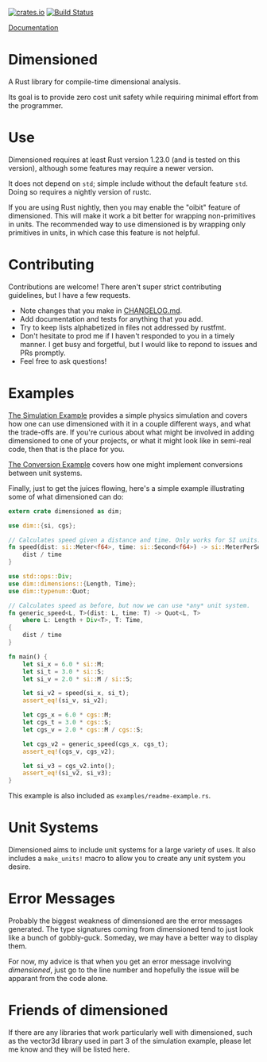 [![crates.io](https://img.shields.io/crates/v/dimensioned.svg)](https://crates.io/crates/dimensioned)
[![Build Status](https://github.com/paholg/dimensioned/actions/workflows/check.yml/badge.svg)](https://github.com/paholg/dimensioned/actions/workflows/check.yml)

[Documentation](https://docs.rs/dimensioned/)

Dimensioned
=====

A Rust library for compile-time dimensional analysis.

Its goal is to provide zero cost unit safety while requiring minimal effort from the programmer.

# Use

Dimensioned requires at least Rust version 1.23.0 (and is tested on this version), although some
features may require a newer version.

It does not depend on `std`; simple include without the default feature `std`. Doing so requires a
nightly version of rustc.

If you are using Rust nightly, then you may enable the "oibit" feature of dimensioned. This will
make it work a bit better for wrapping non-primitives in units. The recommended way to use
dimensioned is by wrapping only primitives in units, in which case this feature is not helpful.

# Contributing

Contributions are welcome! There aren't super strict contributing guidelines, but I have a few
requests.

* Note changes that you make in [CHANGELOG.md](CHANGELOG.md).
* Add documentation and tests for anything that you add.
* Try to keep lists alphabetized in files not addressed by rustfmt.
* Don't hesitate to prod me if I haven't responded to you in a timely manner. I get
  busy and forgetful, but I would like to repond to issues and PRs promptly.
* Feel free to ask questions!

# Examples

[The Simulation Example](https://github.com/paholg/dimensioned-examples/blob/master/hard-spheres.md)
provides a simple physics simulation and covers how one can use dimensioned with it in a couple
different ways, and what the trade-offs are. If you're curious about what might be involved in
adding dimensioned to one of your projects, or what it might look like in semi-real code, then that
is the place for you.

[The Conversion Example](https://github.com/paholg/dimensioned-examples/blob/master/src/conversion.md)
covers how one might implement conversions between unit systems.

Finally, just to get the juices flowing, here's a simple example illustrating some of what
dimensioned can do:

```rust
extern crate dimensioned as dim;

use dim::{si, cgs};

// Calculates speed given a distance and time. Only works for SI units.
fn speed(dist: si::Meter<f64>, time: si::Second<f64>) -> si::MeterPerSecond<f64> {
    dist / time
}

use std::ops::Div;
use dim::dimensions::{Length, Time};
use dim::typenum::Quot;

// Calculates speed as before, but now we can use *any* unit system.
fn generic_speed<L, T>(dist: L, time: T) -> Quot<L, T>
    where L: Length + Div<T>, T: Time,
{
    dist / time
}

fn main() {
    let si_x = 6.0 * si::M;
    let si_t = 3.0 * si::S;
    let si_v = 2.0 * si::M / si::S;

    let si_v2 = speed(si_x, si_t);
    assert_eq!(si_v, si_v2);

    let cgs_x = 6.0 * cgs::M;
    let cgs_t = 3.0 * cgs::S;
    let cgs_v = 2.0 * cgs::M / cgs::S;

    let cgs_v2 = generic_speed(cgs_x, cgs_t);
    assert_eq!(cgs_v, cgs_v2);

    let si_v3 = cgs_v2.into();
    assert_eq!(si_v2, si_v3);
}

```

This example is also included as `examples/readme-example.rs`.

# Unit Systems

Dimensioned aims to include unit systems for a large variety of uses. It also includes a
`make_units!` macro to allow you to create any unit system you desire.

# Error Messages

Probably the biggest weakness of dimensioned are the error messages generated. The type
signatures coming from dimensioned tend to just look like a bunch of gobbly-guck. Someday, we may
have a better way to display them.

For now, my advice is that when you get an error message involving *dimensioned*, just go to the
line number and hopefully the issue will be apparant from the code alone.

# Friends of dimensioned

If there are any libraries that work particularly well with dimensioned, such as the vector3d
library used in part 3 of the simulation example, please let me know and they will be listed here.
